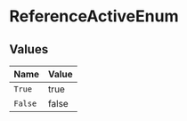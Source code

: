 # ReferenceActiveEnum


## Values

| Name    | Value   |
| ------- | ------- |
| `True`  | true    |
| `False` | false   |